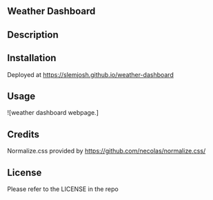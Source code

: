 ## Weather Dashboard

## Description


## Installation
Deployed at https://slemjosh.github.io/weather-dashboard

## Usage
![weather dashboard webpage.]

## Credits
Normalize.css provided by
https://github.com/necolas/normalize.css/

## License

Please refer to the LICENSE in the repo
